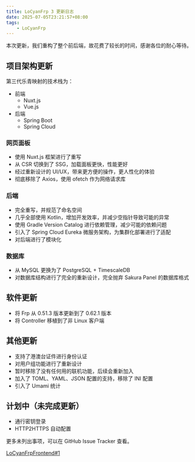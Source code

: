 ```yaml
---
title: LoCyanFrp 3 更新日志
date: 2025-07-05T23:21:57+08:00
tags:
    - LoCyanFrp
---
```

本次更新，我们重构了整个前后端，故花费了较长的时间，感谢各位的耐心等待。

## 项目架构更新

第三代乐青映射的技术栈为：

- 前端
  - Nuxt.js
  - Vue.js
- 后端
  - Spring Boot
  - Spring Cloud

### 网页面板

- 使用 Nuxt.js 框架进行了重写
- 从 CSR 切换到了 SSG，加载面板更快，性能更好
- 经过重新设计的 UI/UX，带来更方便的操作，更人性化的体验
- 彻底移除了 Axios，使用 ofetch 作为网络请求库

### 后端

- 完全重写，并规范了命名空间
- 几乎全部使用 Kotlin，增加开发效率，并减少空指针导致可能的异常
- 使用 Gradle Version Catalog 进行依赖管理，减少可能的依赖问题
- 引入了 Spring Cloud Eureka 微服务架构，为集群化部署进行了适配
- 对后端进行了模块化

### 数据库

- 从 MySQL 更换为了 PostgreSQL + TimescaleDB
- 对数据库结构进行了完全的重新设计，完全抛弃 Sakura Panel 的数据库格式

## 软件更新

- 将 Frp 从 0.51.3 版本更新到了 0.62.1 版本
- 将 Controller 移植到了非 Linux 客户端

## 其他更新

- 支持了港澳台证件进行身份认证
- 对用户组功能进行了重新设计
- 暂时移除了没有任何用的联机功能，后续会重新加入
- 加入了 TOML、YAML、JSON 配置的支持，移除了 INI 配置
- 引入了 Umami 统计

## 计划中（未完成更新）

- 通行密钥登录
- HTTP2HTTPS 自动配置

更多未列出事项，可以在 GitHub Issue Tracker 查看。

[LoCyanFrpFrontend#1](https://github.com/LoCyan-Team/LoCyanFrpFrontend/issues/1)
